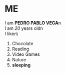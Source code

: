 # ME
I am **PEDRO PABLO VEGA**n\
I am *20* years oldn\
I liken\
1. Chocolate
2. Reading
3. Video Games
4. Nature
5. **sleeping**
